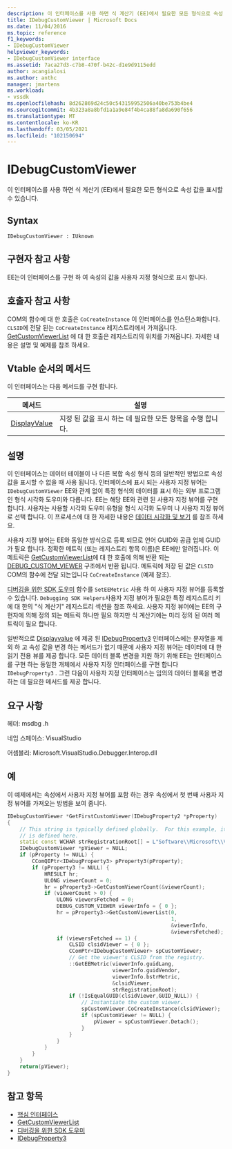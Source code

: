 ```yaml
---
description: 이 인터페이스를 사용 하면 식 계산기 (EE)에서 필요한 모든 형식으로 속성 값을 표시할 수 있습니다.
title: IDebugCustomViewer | Microsoft Docs
ms.date: 11/04/2016
ms.topic: reference
f1_keywords:
- IDebugCustomViewer
helpviewer_keywords:
- IDebugCustomViewer interface
ms.assetid: 7aca27d3-c7b8-470f-b42c-d1e9d9115edd
author: acangialosi
ms.author: anthc
manager: jmartens
ms.workload:
- vssdk
ms.openlocfilehash: 8d262869d24c50c543159952506a40be753b4be4
ms.sourcegitcommit: 4b323a8a8bfd1a1a9e84f4b4ca88fa8da690f656
ms.translationtype: MT
ms.contentlocale: ko-KR
ms.lasthandoff: 03/05/2021
ms.locfileid: "102150694"
---
```

# <a name="idebugcustomviewer"></a>IDebugCustomViewer
이 인터페이스를 사용 하면 식 계산기 (EE)에서 필요한 모든 형식으로 속성 값을 표시할 수 있습니다.

## <a name="syntax"></a>Syntax

```
IDebugCustomViewer : IUknown
```

## <a name="notes-for-implementers"></a>구현자 참고 사항
EE는이 인터페이스를 구현 하 여 속성의 값을 사용자 지정 형식으로 표시 합니다.

## <a name="notes-for-callers"></a>호출자 참고 사항
COM의 함수에 대 한 호출은 `CoCreateInstance` 이 인터페이스를 인스턴스화합니다. `CLSID`에 전달 된는 `CoCreateInstance` 레지스트리에서 가져옵니다. [GetCustomViewerList](../../../extensibility/debugger/reference/idebugproperty3-getcustomviewerlist.md) 에 대 한 호출은 레지스트리의 위치를 가져옵니다. 자세한 내용은 설명 및 예제를 참조 하세요.

## <a name="methods-in-vtable-order"></a>Vtable 순서의 메서드
이 인터페이스는 다음 메서드를 구현 합니다.

|메서드|설명|
|------------|-----------------|
|[DisplayValue](../../../extensibility/debugger/reference/idebugcustomviewer-displayvalue.md)|지정 된 값을 표시 하는 데 필요한 모든 항목을 수행 합니다.|

## <a name="remarks"></a>설명
이 인터페이스는 데이터 테이블이 나 다른 복합 속성 형식 등의 일반적인 방법으로 속성 값을 표시할 수 없을 때 사용 됩니다. 인터페이스에 표시 되는 사용자 지정 뷰어는 `IDebugCustomViewer` EE와 관계 없이 특정 형식의 데이터를 표시 하는 외부 프로그램인 형식 시각화 도우미와 다릅니다. EE는 해당 EE와 관련 된 사용자 지정 뷰어를 구현 합니다. 사용자는 사용할 시각화 도우미 유형을 형식 시각화 도우미 나 사용자 지정 뷰어로 선택 합니다. 이 프로세스에 대 한 자세한 내용은 [데이터 시각화 및 보기](../../../extensibility/debugger/visualizing-and-viewing-data.md) 를 참조 하세요.

사용자 지정 뷰어는 EE와 동일한 방식으로 등록 되므로 언어 GUID와 공급 업체 GUID가 필요 합니다. 정확한 메트릭 (또는 레지스트리 항목 이름)은 EE에만 알려집니다. 이 메트릭은 [GetCustomViewerList](../../../extensibility/debugger/reference/idebugproperty3-getcustomviewerlist.md)에 대 한 호출에 의해 반환 되는 [DEBUG_CUSTOM_VIEWER](../../../extensibility/debugger/reference/debug-custom-viewer.md) 구조에서 반환 됩니다. 메트릭에 저장 된 값은 `CLSID` COM의 함수에 전달 되는입니다 `CoCreateInstance` (예제 참조).

[디버깅을 위한 SDK 도우미](../../../extensibility/debugger/reference/sdk-helpers-for-debugging.md) 함수를 `SetEEMetric` 사용 하 여 사용자 지정 뷰어를 등록할 수 있습니다. `Debugging SDK Helpers`사용자 지정 뷰어가 필요한 특정 레지스트리 키에 대 한의 "식 계산기" 레지스트리 섹션을 참조 하세요. 사용자 지정 뷰어에는 EE의 구현자에 의해 정의 되는 메트릭 하나만 필요 하지만 식 계산기에는 미리 정의 된 여러 메트릭이 필요 합니다.

일반적으로 [Displayvalue](../../../extensibility/debugger/reference/idebugcustomviewer-displayvalue.md) 에 제공 된 [IDebugProperty3](../../../extensibility/debugger/reference/idebugproperty3.md) 인터페이스에는 문자열을 제외 하 고 속성 값을 변경 하는 메서드가 없기 때문에 사용자 지정 뷰어는 데이터에 대 한 읽기 전용 뷰를 제공 합니다. 모든 데이터 블록 변경을 지원 하기 위해 EE는 인터페이스를 구현 하는 동일한 개체에서 사용자 지정 인터페이스를 구현 합니다 `IDebugProperty3` . 그런 다음이 사용자 지정 인터페이스는 임의의 데이터 블록을 변경 하는 데 필요한 메서드를 제공 합니다.

## <a name="requirements"></a>요구 사항
헤더: msdbg .h

네임 스페이스: VisualStudio

어셈블리: Microsoft.VisualStudio.Debugger.Interop.dll

## <a name="example"></a>예
이 예제에서는 속성에서 사용자 지정 뷰어를 포함 하는 경우 속성에서 첫 번째 사용자 지정 뷰어를 가져오는 방법을 보여 줍니다.

```cpp
IDebugCustomViewer *GetFirstCustomViewer(IDebugProperty2 *pProperty)
{
    // This string is typically defined globally.  For this example, it
    // is defined here.
    static const WCHAR strRegistrationRoot[] = L"Software\\Microsoft\\VisualStudio\\8.0Exp";
    IDebugCustomViewer *pViewer = NULL;
    if (pProperty != NULL) {
        CComQIPtr<IDebugProperty3> pProperty3(pProperty);
        if (pProperty3 != NULL) {
            HRESULT hr;
            ULONG viewerCount = 0;
            hr = pProperty3->GetCustomViewerCount(&viewerCount);
            if (viewerCount > 0) {
                ULONG viewersFetched = 0;
                DEBUG_CUSTOM_VIEWER viewerInfo = { 0 };
                hr = pProperty3->GetCustomViewerList(0,
                                                     1,
                                                     &viewerInfo,
                                                     &viewersFetched);
                if (viewersFetched == 1) {
                    CLSID clsidViewer = { 0 };
                    CComPtr<IDebugCustomViewer> spCustomViewer;
                    // Get the viewer's CLSID from the registry.
                    ::GetEEMetric(viewerInfo.guidLang,
                                  viewerInfo.guidVendor,
                                  viewerInfo.bstrMetric,
                                  &clsidViewer,
                                  strRegistrationRoot);
                    if (!IsEqualGUID(clsidViewer,GUID_NULL)) {
                        // Instantiate the custom viewer.
                        spCustomViewer.CoCreateInstance(clsidViewer);
                        if (spCustomViewer != NULL) {
                            pViewer = spCustomViewer.Detach();
                        }
                    }
                }
            }
        }
    }
    return(pViewer);
}
```

## <a name="see-also"></a>참고 항목
- [핵심 인터페이스](../../../extensibility/debugger/reference/core-interfaces.md)
- [GetCustomViewerList](../../../extensibility/debugger/reference/idebugproperty3-getcustomviewerlist.md)
- [디버깅을 위한 SDK 도우미](../../../extensibility/debugger/reference/sdk-helpers-for-debugging.md)
- [IDebugProperty3](../../../extensibility/debugger/reference/idebugproperty3.md)
